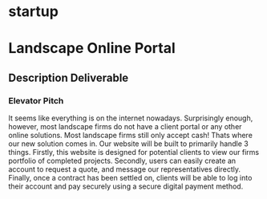 # startup

# Landscape Online Portal
## Description Deliverable

### Elevator Pitch
It seems like everything is on the internet nowadays. Surprisingly enough, however, most landscape firms do not have a client portal or any other online solutions. Most landscape firms still only accept cash! Thats where our new solution comes in. Our website will be built to primarily handle 3 things. Firstly, this website is designed for potential clients to view our firms portfolio of completed projects. Secondly, users can easily create an account to request a quote, and message our representatives directly. Finally, once a contract has been settled on, clients will be able to log into their account and pay securely using a secure digital payment method. 
